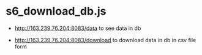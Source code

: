 # s6_download_db.js

* http://163.239.76.204:8083/data to see data in db

* http://163.239.76.204:8083/download to download data in db in csv file form
